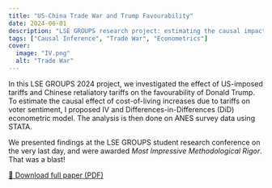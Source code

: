 ```yaml
---
title: "US-China Trade War and Trump Favourability"
date: 2024-06-01
description: "LSE GROUPS research project: estimating the causal impact of US-China trade war on voter favourability of Trump using IV and DiD models."
tags: ["Causal Inference", "Trade War", "Econometrics"]
cover:
  image: "IV.png"
  alt: "Trade War"
---
```


In this LSE GROUPS 2024 project, we investigated the effect of US-imposed tariffs and Chinese retaliatory tariffs on the favourability of Donald Trump. To estimate the causal effect of cost-of-living increases due to tariffs on voter sentiment, I proposed IV and Differences-in-Differences (DiD) econometric model. The analysis is then done on ANES survey data using STATA.

We presented findings at the LSE GROUPS student research conference on the very last day, and were awarded *Most Impressive Methodological Rigor*. That was a blast!

[📄 Download full paper (PDF)](/files/GROUPS-paper-G7-2024.pdf)
